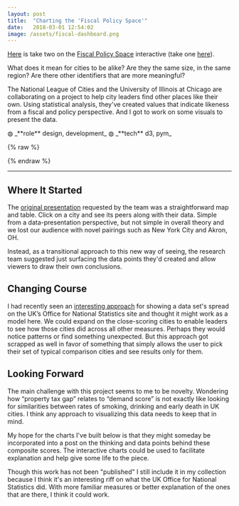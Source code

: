 ```yaml
---
layout: post
title:  "Charting the 'Fiscal Policy Space'"
date:   2018-03-01 12:54:02
image: /assets/fiscal-dashboard.png
---
```

[Here](https://s3.amazonaws.com/fiscaldashboard/parent.html) is take two on the [Fiscal Policy Space](http://fiscalpolicyspace.greatcities.uic.edu/) interactive (take one [here](/2018/03/01/responsive-map.html)).

What does it mean for cities to be alike? Are they the same size, in the same region? Are there other identifiers that are more meaningful?

The National League of Cities and the University of Illinois at Chicago are collaborating on a  project to help city leaders find other places like their own. Using statistical analysis, they've created values that indicate likeness from a fiscal and policy perspective. And I got to work on some visuals to present the data.

<p class="involvement" markdown="1">
&#9677; _**role** design, development_ &#9677; _**tech** d3, pym_
</p>

{% raw %}
  <div>
    <div id="iframe-here"></div>
  </div>
  <script src="https://pym.nprapps.org/pym.v1.js" type="text/javascript"></script>
  <script>
      var pymParent = new pym.Parent("iframe-here", "https://s3.amazonaws.com/fiscaldashboard/index.html", {});
  </script>
{% endraw %}

******************

Where It Started
---
The [original presentation](/2018/03/01/responsive-map.html) requested by the team was a straightforward map and table. Click on a city and see its peers along with their data. Simple from a data-presentation perspective, but not simple in overall theory and we lost our audience with novel pairings such as New York City and Akron, OH.

Instead, as a transitional approach to this new way of seeing, the research team suggested just surfacing the data points they'd created and allow viewers to draw their own conclusions.

Changing Course
---
I had recently seen an [interesting approach](https://visual.ons.gov.uk/what-affects-an-areas-healthy-life-expectancy/) for showing a data set's spread on the UK’s Office for National Statistics site and thought it might work as a model here. We could expand on the close-scoring cities to enable leaders to see how those cities did across all other measures. Perhaps they would notice patterns or find something unexpected. But this approach got scrapped as well in favor of something that simply allows the user to pick their set of typical comparison cities and see results only for them.

Looking Forward
---
The main challenge with this project seems to me to be novelty. Wondering how “property tax gap” relates to “demand score” is not exactly like looking for similarities between rates of smoking, drinking and early death in UK cities. I think any approach to visualizing this data needs to keep that in mind.

My hope for the charts I've built below is that they might someday be incorporated into a post on the thinking and data points behind these composite scores. The interactive charts could be used to facilitate explanation and help give some life to the piece.

Though this work has not been "published" I still include it in my collection because I think it's an interesting riff on what the UK Office for National Statistics did. With more familiar measures or better explanation of the ones that are there, I think it could work.
